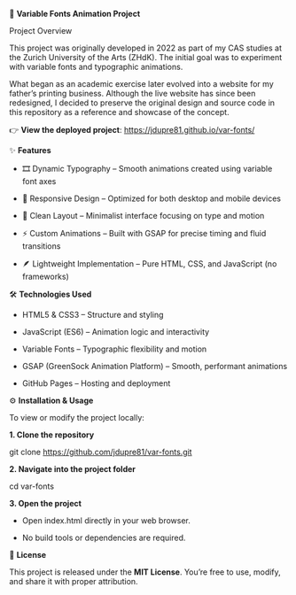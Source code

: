 🎨 **Variable Fonts Animation Project**

Project Overview

This project was originally developed in 2022 as part of my CAS studies at the Zurich University of the Arts (ZHdK).
The initial goal was to experiment with variable fonts and typographic animations.

What began as an academic exercise later evolved into a website for my father’s printing business.
Although the live website has since been redesigned, I decided to preserve the original design and source code in this repository as a reference and showcase of the concept.

👉 **View the deployed project**: https://jdupre81.github.io/var-fonts/

✨ **Features**

* 🎞️ Dynamic Typography – Smooth animations created using variable font axes

* 📱 Responsive Design – Optimized for both desktop and mobile devices

* 🧩 Clean Layout – Minimalist interface focusing on type and motion

* ⚡ Custom Animations – Built with GSAP for precise timing and fluid transitions

* 🪶 Lightweight Implementation – Pure HTML, CSS, and JavaScript (no frameworks)

🛠️ **Technologies Used**

* HTML5 & CSS3 – Structure and styling

* JavaScript (ES6) – Animation logic and interactivity

* Variable Fonts – Typographic flexibility and motion

* GSAP (GreenSock Animation Platform) – Smooth, performant animations

* GitHub Pages – Hosting and deployment

⚙️ **Installation & Usage**

To view or modify the project locally:

**1. Clone the repository**

git clone https://github.com/jdupre81/var-fonts.git


**2. Navigate into the project folder**

cd var-fonts


**3. Open the project**

* Open index.html directly in your web browser.

* No build tools or dependencies are required.

📄 **License**

This project is released under the **MIT License**.
You’re free to use, modify, and share it with proper attribution.
